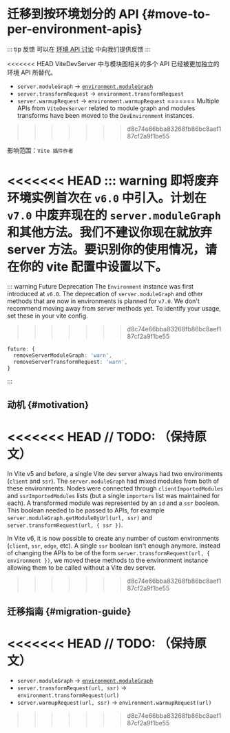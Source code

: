 # 迁移到按环境划分的 API {#move-to-per-environment-apis}

::: tip 反馈
可以在 [环境 API 讨论](https://github.com/vitejs/vite/discussions/16358) 中向我们提供反馈
:::

<<<<<<< HEAD
ViteDevServer 中与模块图相关的多个 API 已经被更加独立的环境 API 所替代。

- `server.moduleGraph` -> [`environment.moduleGraph`](/guide/api-environment#separate-module-graphs)
- `server.transformRequest` -> `environment.transformRequest`
- `server.warmupRequest` -> `environment.warmupRequest`
=======
Multiple APIs from `ViteDevServer` related to module graph and modules transforms have been moved to the `DevEnvironment` instances.
>>>>>>> d8c74e66bba83268fb86bc8aef187cf2a9f1be55

影响范围：`Vite 插件作者`

<<<<<<< HEAD
::: warning 即将废弃
环境实例首次在 `v6.0` 中引入。计划在 `v7.0` 中废弃现在的 `server.moduleGraph` 和其他方法。我们不建议你现在就放弃 server 方法。要识别你的使用情况，请在你的 vite 配置中设置以下。
=======
::: warning Future Deprecation
The `Environment` instance was first introduced at `v6.0`. The deprecation of `server.moduleGraph` and other methods that are now in environments is planned for `v7.0`. We don't recommend moving away from server methods yet. To identify your usage, set these in your vite config.
>>>>>>> d8c74e66bba83268fb86bc8aef187cf2a9f1be55

```ts
future: {
  removeServerModuleGraph: 'warn',
  removeServerTransformRequest: 'warn',
}
```

:::

## 动机 {#motivation}

<<<<<<< HEAD
// TODO: （保持原文）
=======
In Vite v5 and before, a single Vite dev server always had two environments (`client` and `ssr`). The `server.moduleGraph` had mixed modules from both of these environments. Nodes were connected through `clientImportedModules` and `ssrImportedModules` lists (but a single `importers` list was maintained for each). A transformed module was represented by an `id` and a `ssr` boolean. This boolean needed to be passed to APIs, for example `server.moduleGraph.getModuleByUrl(url, ssr)` and `server.transformRequest(url, { ssr })`.

In Vite v6, it is now possible to create any number of custom environments (`client`, `ssr`, `edge`, etc). A single `ssr` boolean isn't enough anymore. Instead of changing the APIs to be of the form `server.transformRequest(url, { environment })`, we moved these methods to the environment instance allowing them to be called without a Vite dev server.
>>>>>>> d8c74e66bba83268fb86bc8aef187cf2a9f1be55

## 迁移指南 {#migration-guide}

<<<<<<< HEAD
// TODO: （保持原文）
=======
- `server.moduleGraph` -> [`environment.moduleGraph`](/guide/api-environment#separate-module-graphs)
- `server.transformRequest(url, ssr)` -> `environment.transformRequest(url)`
- `server.warmupRequest(url, ssr)` -> `environment.warmupRequest(url)`
>>>>>>> d8c74e66bba83268fb86bc8aef187cf2a9f1be55
